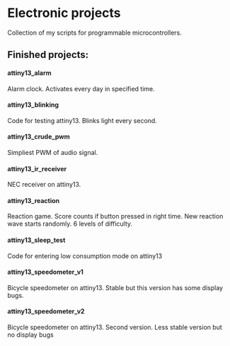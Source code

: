 # Electronic projects
Collection of my scripts for programmable microcontrollers.
## Finished projects:
#### attiny13_alarm
Alarm clock. Activates every day in specified time.
#### attiny13_blinking
Code for testing attiny13. Blinks light every second.
#### attiny13_crude_pwm
Simpliest PWM of audio signal.
#### attiny13_ir_receiver
NEC receiver on attiny13.
#### attiny13_reaction
Reaction game. Score counts if button pressed in right time. New reaction wave starts randomly. 6 levels of difficulty.
#### attiny13_sleep_test
Code for entering low consumption mode on attiny13
#### attiny13_speedometer_v1
Bicycle speedometer on attiny13. Stable but this version has some display bugs.
#### attiny13_speedometer_v2
Bicycle speedometer on attiny13. Second version. Less stable version but no display bugs
